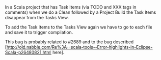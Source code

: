 In a Scala project that has Task Items (via TODO and XXX tags in comments) when we do a Clean followed by a Project Build the Task Items disappear from the Tasks View.

To add the Task Items to the Tasks View again we have to go to each file and save it to trigger compilation.

This bug is probably related to #2689 and to the bug described [http://old.nabble.com/Re%3A--scala-tools--Error-highlights-in-Eclipse-Scala-p26480821.html here].
